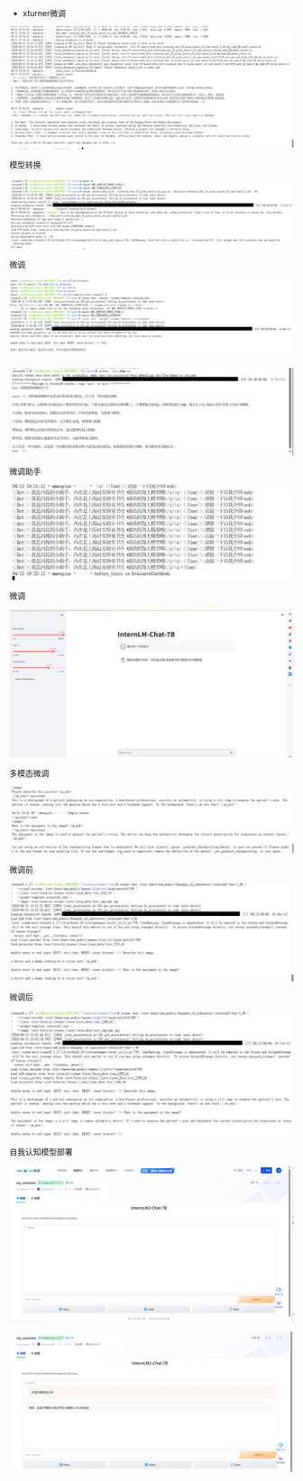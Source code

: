 - xturner微调

![image-20240412235718189](lesson4.assets/image-20240412235718189.png)

模型转换

![image-20240413000149737](lesson4.assets/image-20240413000149737.png)

微调

![image-20240413173423550](lesson4.assets/image-20240413173423550.png)

![image-20240413174133118](lesson4.assets/image-20240413174133118.png)

微调助手

![image-20240413192523854](lesson4.assets/image-20240413192523854.png)

微调

![image-20240413205004540](lesson4.assets/image-20240413205004540.png)



多模态微调



![image-20240415144209698](lesson4.assets/image-20240415144209698.png)



微调前

![image-20240415145448519](lesson4.assets/image-20240415145448519.png)

微调后

![image-20240415150631990](lesson4.assets/image-20240415150631990.png)

自我认知模型部署







![image-20240423003758963](lesson4.assets/image-20240423003758963.png)

![image-20240423004010831](lesson4.assets/image-20240423004010831.png)

















​           
